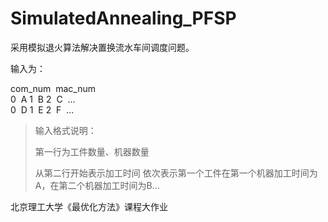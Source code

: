 # SimulatedAnnealing_PFSP

采用模拟退火算法解决置换流水车间调度问题。

输入为：    

com_num&nbsp;&nbsp;mac_num   
0&nbsp;&nbsp;A&nbsp;1&nbsp;&nbsp;B&nbsp;2&nbsp;&nbsp;C&nbsp;&nbsp;...   
0&nbsp;&nbsp;D&nbsp;1&nbsp;&nbsp;E&nbsp;2&nbsp;&nbsp;F&nbsp;&nbsp;...   
   
      
      
> 输入格式说明：
>
> 第一行为工件数量、机器数量
>
> 从第二行开始表示加工时间
> 依次表示第一个工件在第一个机器加工时间为A，在第二个机器加工时间为B...
   

北京理工大学《最优化方法》课程大作业

